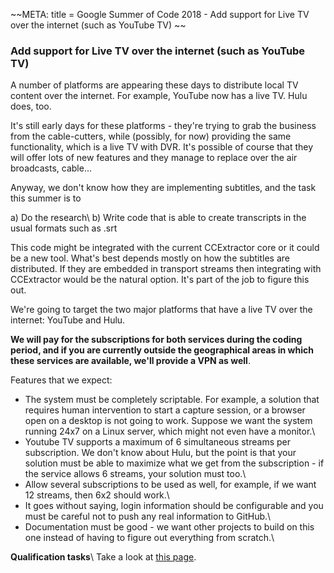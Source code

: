 
~~META:
title = Google Summer of Code 2018 - Add support for Live TV over the internet (such as YouTube TV)
~~

### Add support for Live TV over the internet (such as YouTube TV) 

A number of platforms are appearing these days to distribute local TV content over the internet. For example, YouTube now has a live TV. Hulu does, too.

It's still early days for these platforms - they're trying to grab the business from the cable-cutters, while (possibly, for now) providing the same functionality, which is a live TV with DVR. It's possible of course that they will offer lots of new features and they manage to replace over the air broadcasts, cable...

Anyway, we don't know how they are implementing subtitles, and the task this summer is to

a) Do the research\\
b) Write code that is able to create transcripts in the usual formats such as .srt

This code might be integrated with the current CCExtractor core or it could be a new tool. What's best depends mostly on how the subtitles are distributed. If they are embedded in transport streams then integrating with CCExtractor would be the natural option. It's part of the job to figure this out.

We're going to target the two major platforms that have a live TV over the internet: YouTube and Hulu.

**We will pay for the subscriptions for both services during the coding period, and if you are currently outside the geographical areas in which these services are available, we'll provide a VPN as well**. 

Features that we expect:

- The system must be completely scriptable. For example, a solution that requires human intervention to start a capture session, or a browser open on a desktop is not going to work. Suppose we want the system running 24x7 on a Linux server, which might not even have a monitor.\\
- Youtube TV supports a maximum of 6 simultaneous streams per subscription. We don't know about Hulu, but the point is that your solution must be able to maximize what we get from the subscription - if the service allows 6 streams, your solution must too.\\
- Allow several subscriptions to be used as well, for example, if we want 12 streams, then 6x2 should work.\\
- It goes without saying, login information should be configurable and you must be careful not to push any real information to GitHub.\\
- Documentation must be good - we want other projects to build on this one instead of having to figure out everything from scratch.\\

**Qualification tasks**\\
Take a look at [this page](https///ccextractor.org/public/gsoc/takehome).


